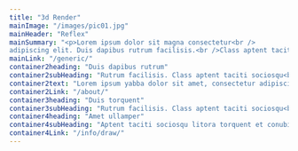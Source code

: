 ```yaml
---
title: "3d Render"
mainImage: "/images/pic01.jpg"
mainHeader: "Reflex"
mainSummary: "<p>Lorem ipsum dolor sit magna consectetur<br />
adipiscing elit. Duis dapibus rutrum facilisis.<br />Class aptent taciti sociosqu torquent.</p>"
mainLink: "/generic/"
container2heading: "Duis dapibus rutrum"
container2subHeading: "Rutrum facilisis. Class aptent taciti sociosqu<br />litora torquent et conubia etiam nostra."
container2text: "Lorem ipsum yabba dolor sit amet, consectetur adipiscing elit. Duis dapibus rutrum facilisis. Class aptent tsociosqu ad litora torquent per conubia nostra, per inceptos himenaeos malesuada fames ac turpis egestas. In non lorem amet. Duis dapibus rutrum facilisis. Class aptent taciti sociosqu ad litora torquent per conubia nostra, per inceptos himenaeos. Etiam tristique eu nibh."
container2Link: "/about/"
container3heading: "Duis torquent"
container3subHeading: "Rutrum facilisis. Class aptent taciti sociosqu<br />litora torquent et conubia etiam nostra."
container4heading: "Amet ullamper"
container4subHeading: "Aptent taciti sociosqu litora torquent et conubia sed etiam.<br />Phasellus convallis elit id ullamcorper pulvinar. Duis aliquam<br />turpis mauris, ultricies erat malesuada quis."
container4Link: "/info/draw/"
---
```

